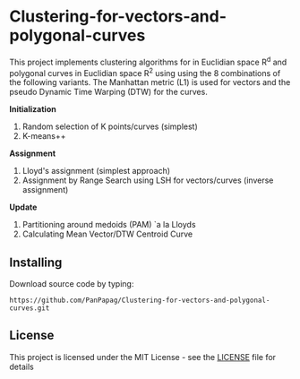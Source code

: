 # Clustering-for-vectors-and-polygonal-curves
This project implements clustering algorithms for in Euclidian space R<sup>d</sup> and polygonal curves in Euclidian space R<sup>2</sup> using using the 8 combinations of the following variants. The Manhattan metric (L1) is used for vectors and the pseudo Dynamic Time Warping (DTW) for the curves.

**Initialization**
1. Random selection of K points/curves (simplest)
2. K-means++

**Assignment**
1. Lloyd's assignment (simplest approach)
2. Assignment by Range Search using LSH for vectors/curves (inverse assignment)

**Update**
1. Partitioning around medoids (PAM) \`a la Lloyds
2. Calculating Mean Vector/DTW Centroid Curve

## Installing

Download source code by typing:

```
https://github.com/PanPapag/Clustering-for-vectors-and-polygonal-curves.git
```

## License

This project is licensed under the MIT License - see the [LICENSE](LICENSE) file for details
